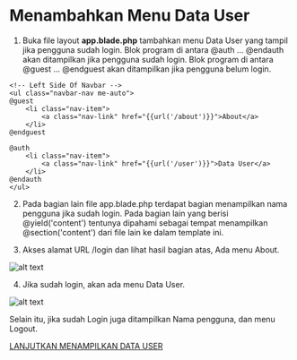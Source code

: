 # Menambahkan Menu Data User

1. Buka file layout **app.blade.php** tambahkan menu Data User yang tampil jika pengguna sudah login. Blok program di antara @auth ... @endauth akan ditampilkan jika pengguna sudah login. Blok program di antara @guest ... @endguest akan ditampilkan jika pengguna belum login.

```
<!-- Left Side Of Navbar -->
<ul class="navbar-nav me-auto">
@guest
    <li class="nav-item">
        <a class="nav-link" href="{{url('/about')}}">About</a>
    </li>
@endguest

@auth
    <li class="nav-item">
        <a class="nav-link" href="{{url('/user')}}">Data User</a>
    </li>
@endauth
</ul>
```

2. Pada bagian lain file app.blade.php terdapat bagian menampilkan nama pengguna jika sudah login. Pada bagian lain yang berisi @yield('content') tentunya dipahami sebagai tempat menampilkan @section('content') dari file lain ke dalam template ini.

3. Akses alamat URL /login dan lihat hasil bagian atas, Ada menu About. 

![alt text](https://github.com/AdamFirman8124/Pemateri/blob/main/Laravel%2010/assets/image-13.png)

4. Jika sudah login, akan ada menu Data User.

![alt text](https://github.com/AdamFirman8124/Pemateri/blob/main/Laravel%2010/assets/image-14.png)

Selain itu, jika sudah Login juga ditampilkan Nama pengguna, dan menu Logout.

[LANJUTKAN MENAMPILKAN DATA USER](https://github.com/AdamFirman8124/Pemateri/blob/main/Laravel%2010/MenampilkanDataUser.md)

